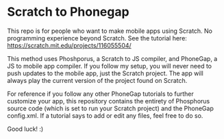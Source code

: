 # Scratch to Phonegap

This repo is for people who want to make mobile apps using Scratch. No programming experience beyond Scratch. See the tutorial here: https://scratch.mit.edu/projects/116055504/

This method uses Phoshporus, a Scratch to JS compiler, and PhoneGap, a JS to mobile app compiler. If you follow my setup, you will never need to push updates to the mobile app, just the Scratch project. The app will always play the current version of the project found on Scratch.

For reference if you follow any other PhoneGap tutorials to further customize your app, this repository contains the entirety of Phosphorus source code (which is set to run your Scratch project) and the PhoneGap config.xml. If a tutorial says to add or edit any files, feel free to do so.

Good luck!  :)
